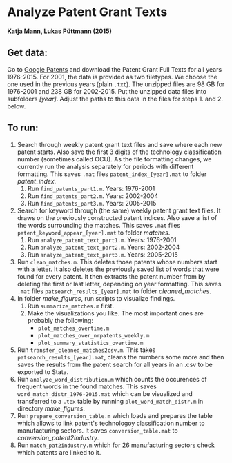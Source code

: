 Analyze Patent Grant Texts
===========================================================
**Katja Mann, Lukas Püttmann (2015)**


Get data:
---------------------------
Go to [Google Patents](http://www.google.com/googlebooks/uspto-patents-grants-text.html) and download the Patent Grant Full Texts for all years 1976-2015. For 2001, the data is provided as two filetypes. We choose the one used in the previous years (plain `.txt`). The unzipped files are 98 GB for 1976-2001 and 238 GB for 2002-2015. Put the unzipped data files into subfolders *[year]*. Adjust the paths to this data in the files for steps 1. and 2. below.


To run:
---------------------------
1. Search through weekly patent grant text files and save where each new patent starts. Also save the first 3 digits of the technology classification number (sometimes called OCU). As the file formatting changes, we currently run the analysis separately for periods with different formatting. This saves `.mat` files `patent_index_[year].mat` to folder *patent_index*.
	1. Run `find_patents_part1.m`. Years: 1976-2001
	2. Run `find_patents_part2.m`. Years: 2002-2004
	3. Run `find_patents_part3.m`. Years: 2005-2015
2. Search for keyword through (the same) weekly patent grant text files. It draws on the  previously constructed patent indices. Also save a list of the words surrounding the matches. This saves `.mat` files `patent_keyword_appear_[year].mat` to folder *matches*.
	1. Run `analyze_patent_text_part1.m`. Years: 1976-2001
	2. Run `analyze_patent_text_part2.m`. Years: 2002-2004
	3. Run `analyze_patent_text_part3.m`. Years: 2005-2015
3. Run `clean_matches.m`. This deletes those patents whose numbers start with a letter. It also deletes the previously saved list of words that were found for every patent. It then extracts the patent number from by deleting the first or last letter, depending on year formatting. This saves `.mat` files `patsearch_results_[year].mat` to folder *cleaned_matches*.
4. In folder *make_figures*, run scripts to visualize findings.
	1. Run `summarize_matches.m` first.
	2. Make the visualizations you like. The most important ones are probably the following:
		* `plot_matches_overtime.m` 
		* `plot_matches_over_nrpatents_weekly.m` 
		* `plot_summary_statistics_overtime.m` 
5. Run `transfer_cleaned_matches2csv.m`. This takes `patsearch_results_[year].mat`, cleans the numbers some more and then saves the results from the patent search for all years in an .csv to be exported to Stata.
6. Run `analyze_word_distribution.m` which counts the occurences of frequent words in the found matches. This saves `word_match_distr_1976-2015.mat` which can be visualized and transferred to a `.tex` table by running `plot_word_match_distr.m` in directory *make_figures*.
7. Run `prepare_conversion_table.m` which loads and prepares the table which allows to link patent's technologoy classification number to manufacturing sectors. It saves `conversion_table.mat` to *conversion_patent2industry*. 
8. Run `match_pat2industry.m` which for 26 manufacturing sectors check which patents are linked to it.